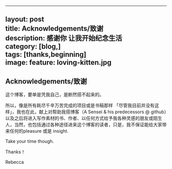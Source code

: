 
---
layout: post  
title: Acknowledgements/致谢    
description: 感谢你 让我开始纪念生活    
category: [blog,]  
tags: [thanks,beginning]  
image:
  feature: loving-kitten.jpg
---



<h2>Acknowledgements/致谢</h2>

<p>这个博客，要单是凭我自己，是断然搭不起来的。</p>

<p> 所以，像是所有耗尽千辛万苦完成的项目或是书稿那样 「尽管我目前并没有这样」，我也在此，献上对帮助我搭博客（A Sensei & his predecessors @ github）以及之后将进入写作素材的书、作者、以任何方式给予我各种灵感的朋友或陌生人，当然，也包括通过各种途径进来这个博客的读者，只是，我不保证能给大家带来任何的pleasure 或是 insight. </p>

<p>Take your time though.</p>

Thanks！

Rebecca
